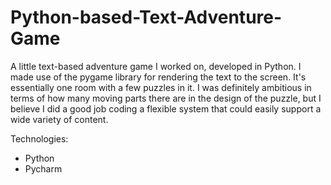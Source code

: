 # Python-based-Text-Adventure-Game
A little text-based adventure game I worked on, developed in Python. I made use of the pygame library for rendering the text to the screen.
It's essentially one room with a few puzzles in it. I was definitely ambitious in terms of how many moving parts there are in the design of the puzzle, but
I believe I did a good job coding a flexible system that could easily support a wide variety of content.

Technologies:
  - Python
  - Pycharm
